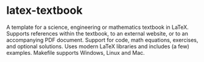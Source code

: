 # latex-textbook
A template for a science, engineering or mathematics textbook in LaTeX. Supports references within the textbook, to an external website, or to an accompanying PDF document. Support for code, math equations, exercises, and optional solutions. Uses modern LaTeX libraries and includes (a few) examples. Makefile supports Windows, Linux and Mac.
